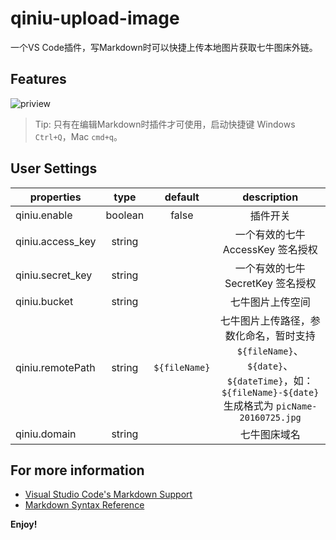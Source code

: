 # qiniu-upload-image

一个VS Code插件，写Markdown时可以快捷上传本地图片获取七牛图床外链。

## Features

![priview](http://7ximpj.com1.z0.glb.clouddn.com/vscode-qiniu.gif)

> Tip: 只有在编辑Markdown时插件才可使用，启动快捷键 Windows `Ctrl+Q`，Mac `cmd+q`。

## User Settings

| properties | type   |  default  | description  |
| --------   | :----:  | :----:  |  :----:  |
| qiniu.enable | boolean |  false  | 插件开关 |
| qiniu.access_key |  string   |      | 一个有效的七牛 AccessKey 签名授权 |
| qiniu.secret_key |  string  |    | 一个有效的七牛 SecretKey 签名授权 |
| qiniu.bucket |  string  |    | 七牛图片上传空间 |
| qiniu.remotePath |  string  |  `${fileName}` | 七牛图片上传路径，参数化命名，暂时支持 `${fileName}`、`${date}`、`${dateTime}`，如：`${fileName}-${date}` 生成格式为 `picName-20160725.jpg`|
| qiniu.domain |  string  |    | 七牛图床域名 |


## For more information

* [Visual Studio Code's Markdown Support](http://code.visualstudio.com/docs/languages/markdown)
* [Markdown Syntax Reference](https://help.github.com/articles/markdown-basics/)

**Enjoy!**
